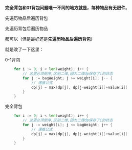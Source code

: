 **完全背包和01背包问题唯一不同的地方就是，每种物品有无限件**。

先遍历物品后遍历背包

先遍历背包后遍历物品

都可以（但是最好还是**先遍历物品后遍历背包**）



就是改了一下这里：

0-1背包

```go
	for i := 0; i < len(weight); i++ {
		// 这里必须倒序,区别二维,因为二维dp保存了i的状态
		for j := bagWeight; j >= weight[i]; j-- {
			// 递推公式
			dp[j] = max(dp[j], dp[j-weight[i]]+value[i])
		}
	}
```



完全背包

```go
	for i := 0; i < len(weight); i++ {
		// 这里必须倒序,区别二维,因为二维dp保存了i的状态
		for j := weight[i]; j <= bagWeight; j++ {
			// 递推公式
			dp[j] = max(dp[j], dp[j-weight[i]]+value[i])
		}
	}
```

